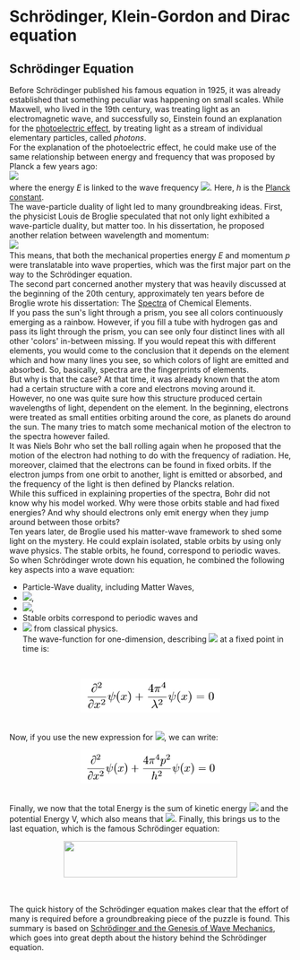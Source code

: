 # Schrödinger, Klein-Gordon and Dirac equation
## Schrödinger Equation
Before Schrödinger published his famous equation in 1925, it was already established that something peculiar was happening on small scales. 
While Maxwell, who lived in the 19th century, was treating light as an electromagnetic wave, and successfully so, Einstein found an explanation for the [photoelectric effect](https://en.wikipedia.org/wiki/Photoelectric_effect), 
by treating light as a stream of individual elementary particles, called *photons*.<br> 
For the explanation of the photoelectric effect, he could make use of the same relationship between energy and frequency that was 
proposed by Planck a few years ago:<br> <img src="https://render.githubusercontent.com/render/math?math=E%3Dh%5Cnu"><br>
where the energy *E* is linked to the wave frequency <img src="https://render.githubusercontent.com/render/math?math=%5Cnu">. Here, *h* is the [Planck constant](https://en.wikipedia.org/wiki/Planck_constant).<br>
The wave-particle duality of light led to many groundbreaking ideas. 
First, the physicist Louis de Broglie speculated that not only light exhibited a wave-particle duality, 
but matter too. In his dissertation, he proposed another relation between wavelength and momentum: <br><img src="https://render.githubusercontent.com/render/math?math=%5Clambda%3D%5Cfrac%7Bh%7D%7Bp%7D">
<br>
This means, that both the mechanical properties energy *E* and momentum *p* were translatable into wave properties, which was the first major part on the way to the 
Schrödinger equation.<br>
The second part concerned another mystery that was heavily discussed at the beginning of the 20th century, approximately ten years before de Broglie wrote his dissertation: 
The [Spectra](https://en.wikipedia.org/wiki/Emission_spectrum) of Chemical Elements. <br>
If you pass the sun's light through a prism, you see all colors continuously emerging as a rainbow. However, if you fill a tube with hydrogen gas and pass its 
light through the prism, you can see only four distinct lines with all other 'colors' in-between missing. If you would repeat this with different elements, 
you would come to the conclusion that it depends on the element which and how many lines you see, so which colors of light are emitted and absorbed. 
So, basically, spectra are the fingerprints of elements. <br> But why is that the case? At that time, it was already known that the atom had a certain 
structure with a core and electrons moving around it. However, no one was quite sure how this structure produced certain wavelengths of light, 
dependent on the element. In the beginning, electrons were treated as small entities orbiting around the core, as planets do around the sun.
The many tries to match some mechanical motion of the electron to the spectra however failed.<br> It was Niels Bohr who set the ball rolling again when he proposed 
that the motion of the electron had nothing to do with the frequency of radiation. He, moreover, claimed that the electrons can be found in fixed orbits. 
If the electron jumps from one orbit to another, light is emitted or absorbed, and the frequency of the light is then defined by Plancks relation.<br>
While this sufficed in explaining properties of the spectra, Bohr did not know why his model worked. Why were those orbits stable and had fixed energies? 
And why should electrons only emit energy when they jump around between those orbits?<br>
Ten years later, de Broglie used his matter-wave framework to shed some light on the mystery. He could explain isolated, stable orbits by using only wave physics. The stable orbits, he found, correspond to periodic waves.<br>
So when Schrödinger wrote down his equation, he combined the following key aspects into a wave equation:
* Particle-Wave duality, including Matter Waves,
* <img src="https://render.githubusercontent.com/render/math?math=%5Clambda%3D%5Cfrac%7Bh%7D%7Bp%7D">,
* <img src="https://render.githubusercontent.com/render/math?math=E%3Dh%5Cnu">,
* Stable orbits correspond to periodic waves and
* <img src="https://render.githubusercontent.com/render/math?math=E_%7Bkin%7D%3D%5Cfrac%7Bp%5E2%7D%7B2m%7D"> from classical physics.<br>
The wave-function for one-dimension, describing <img src="https://render.githubusercontent.com/render/math?math=%5CPsi(x)"> at a fixed point in time is:<br>
<br>
<p align="center">
  <img src="https://github.com/akropf/Images/blob/main/StationaryWave.png" width="250" height="60">
<p><br>
Now, if you use the new expression for <img src="https://render.githubusercontent.com/render/math?math=%5Clambda%0A">, we can write:<br>
<p align="center">
  <img src="https://github.com/akropf/Images/blob/main/preSchrödingerEq.png" width="250" height="60">
<p><br>
Finally, we now that the total Energy is the sum of kinetic energy <img src="https://render.githubusercontent.com/render/math?math=E_%7Bkin%7D%0A"> and the potential Energy V, which also means that  <img src="https://render.githubusercontent.com/render/math?math=E_%7Bkin%7D%3DE_%7Bt%7D-V">.
Finally, this brings us to the last equation, which is the famous Schrödinger equation:<br>
<p align="center">
  <img src="https://github.com/akropf/Images/blob/main/SchrödingerEqfinal.png" width="310" height="65">
<p><br>
  
The quick history of the Schrödinger equation makes clear that the effort of many is required before a groundbreaking piece of the puzzle is found.
This summary is based on [Schrödinger and the Genesis of Wave Mechanics](https://www.mpiwg-berlin.mpg.de/sites/default/files/Preprints/P437.pdf), which goes into great depth about the history behind the Schrödinger equation.

